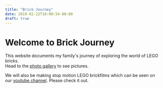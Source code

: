 ```yaml
---
title: "Brick Journey"
date: 2019-02-22T10:00:54-08:00
draft: true
---
```

 
# Welcome to Brick Journey

This website documents my family's journey of exploring the world of LEGO bricks.  
Head to the <a href="../photos">photo gallery</a> to see pictures. 

We will also be making stop motion LEGO brickfilms which can be seen on our <a href="https://www.youtube.com/channel/UCaMQNU0Oxfehas7zLRYMYMA" target="_blank">youtube channel</a>. Please check it out.

